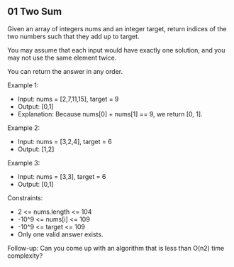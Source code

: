 ## 01 Two Sum

Given an array of integers nums and an integer target, return indices of the two numbers such that they add up to target.

You may assume that each input would have exactly one solution, and you may not use the same element twice.

You can return the answer in any order.


Example 1:
- Input: nums = [2,7,11,15], target = 9
- Output: [0,1]
- Explanation: Because nums[0] + nums[1] == 9, we return [0, 1].

Example 2:
- Input: nums = [3,2,4], target = 6
- Output: [1,2]

Example 3:
- Input: nums = [3,3], target = 6
- Output: [0,1]

 

Constraints:
- 2 <= nums.length <= 104
- -10^9 <= nums[i] <= 109
- -10^9 <= target <= 109
- Only one valid answer exists.

 
Follow-up: Can you come up with an algorithm that is less than O(n2) time complexity?